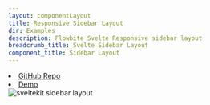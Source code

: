 ```yaml
---
layout: componentLayout
title: Responsive Sidebar Layout
dir: Examples
description: Flowbite Svelte Responsive sidebar layout
breadcrumb_title: Svelte Sidebar Layout
component_title: Sidebar Layout
---
```


<script>
  import { Img, A, List, Li } from '$lib';
</script>

<List tag="ul" class="space-y-1 my-4">
  <Li><A href="https://github.com/shinokada/flowbite-sveltekit-responsive-sidebar-layout">GitHub Repo</A></Li>
  <Li><A href="https://sveltekit-sidebar-layout.vercel.app/">Demo</A></Li>
</List>

<Img src="/images/sveltekit-sidebar-layout-optimized.png" alt="sveltekit sidebar layout" />


